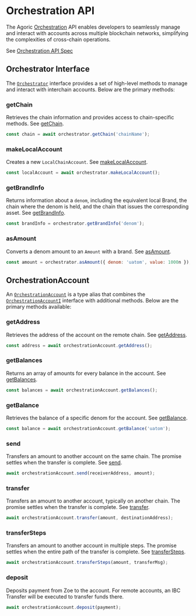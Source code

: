 # Orchestration API

The Agoric [Orchestration](/glossary/#orchestration) API enables developers to seamlessly manage and interact with accounts across multiple blockchain networks, simplifying the complexities of cross-chain operations.

See [Orchestration API Spec](https://agoric-sdk.pages.dev/modules/_agoric_orchestration)

## Orchestrator Interface

The [`Orchestrator`](https://agoric-sdk.pages.dev/interfaces/_agoric_orchestration.Orchestrator) interface provides a set of high-level methods to manage and interact with interchain accounts. Below are the primary methods:

### getChain

Retrieves the chain information and provides access to chain-specific methods. See [getChain](https://agoric-sdk.pages.dev/interfaces/_agoric_orchestration.Orchestrator#getChain).

```js
const chain = await orchestrator.getChain('chainName');
```

### makeLocalAccount

Creates a new `LocalChainAccount`. See [makeLocalAccount](https://agoric-sdk.pages.dev/interfaces/_agoric_orchestration.Orchestrator#makeLocalAccount).

```js
const localAccount = await orchestrator.makeLocalAccount();
```

### getBrandInfo

Returns information about a `denom`, including the equivalent local Brand, the chain where the denom is held, and the chain that issues the corresponding asset. See [getBrandInfo](https://agoric-sdk.pages.dev/interfaces/_agoric_orchestration.Orchestrator#getBrandInfo).

```js
const brandInfo = orchestrator.getBrandInfo('denom');
```

### asAmount

Converts a denom amount to an `Amount` with a brand. See [asAmount](https://agoric-sdk.pages.dev/interfaces/_agoric_orchestration.Orchestrator#asAmount).

```js
const amount = orchestrator.asAmount({ denom: 'uatom', value: 1000n });
```

## OrchestrationAccount

An [`OrchestrationAccount`](https://agoric-sdk.pages.dev/types/_agoric_orchestration.OrchestrationAccount) is a type alias that combines the [`OrchestrationAccountI`](https://agoric-sdk.pages.dev/interfaces/_agoric_orchestration.OrchestrationAccountI) interface with additional methods. Below are the primary methods available:

### getAddress

Retrieves the address of the account on the remote chain. See [getAddress](https://agoric-sdk.pages.dev/interfaces/_agoric_orchestration.OrchestrationAccountI#getAddress).

```js
const address = await orchestrationAccount.getAddress();
```

### getBalances

Returns an array of amounts for every balance in the account. See [getBalances](https://agoric-sdk.pages.dev/interfaces/_agoric_orchestration.OrchestrationAccountI#getBalances).

```js
const balances = await orchestrationAccount.getBalances();
```

### getBalance

Retrieves the balance of a specific denom for the account. See [getBalance](https://agoric-sdk.pages.dev/interfaces/_agoric_orchestration.OrchestrationAccountI#getBalance).

```js
const balance = await orchestrationAccount.getBalance('uatom');
```

### send

Transfers an amount to another account on the same chain. The promise settles when the transfer is complete. See [send](https://agoric-sdk.pages.dev/interfaces/_agoric_orchestration.OrchestrationAccountI#send).

```js
await orchestrationAccount.send(receiverAddress, amount);
```

### transfer

Transfers an amount to another account, typically on another chain. The promise settles when the transfer is complete. See [transfer](https://agoric-sdk.pages.dev/interfaces/_agoric_orchestration.OrchestrationAccountI#transfer).

```js
await orchestrationAccount.transfer(amount, destinationAddress);
```

### transferSteps

Transfers an amount to another account in multiple steps. The promise settles when the entire path of the transfer is complete. See [transferSteps](https://agoric-sdk.pages.dev/interfaces/_agoric_orchestration.OrchestrationAccountI#transferSteps).

```js
await orchestrationAccount.transferSteps(amount, transferMsg);
```

### deposit

Deposits payment from Zoe to the account. For remote accounts, an IBC Transfer will be executed to transfer funds there.

```js
await orchestrationAccount.deposit(payment);
```
